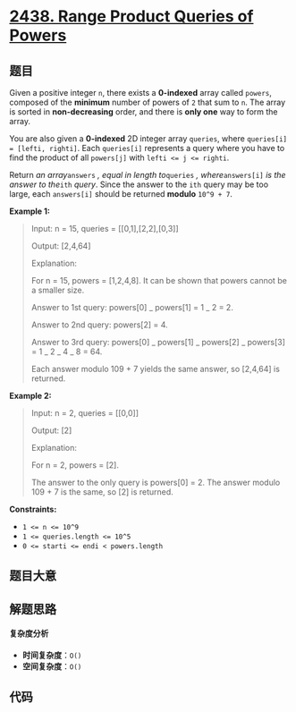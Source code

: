 # [2438. Range Product Queries of Powers](https://leetcode.com/problems/range-product-queries-of-powers/)

## 题目

Given a positive integer `n`, there exists a **0-indexed** array called
`powers`, composed of the **minimum** number of powers of `2` that sum to `n`.
The array is sorted in **non-decreasing** order, and there is **only one** way
to form the array.

You are also given a **0-indexed** 2D integer array `queries`, where
`queries[i] = [lefti, righti]`. Each `queries[i]` represents a query where you
have to find the product of all `powers[j]` with `lefti <= j <= righti`.

Return _an array_`answers` _, equal in length to_`queries` _,
where_`answers[i]` _is the answer to the_`ith` _query_. Since the answer to
the `ith` query may be too large, each `answers[i]` should be returned
**modulo** `10^9 + 7`.

**Example 1:**

> Input: n = 15, queries = [[0,1],[2,2],[0,3]]
>
> Output: [2,4,64]
>
> Explanation:
>
> For n = 15, powers = [1,2,4,8]. It can be shown that powers cannot be a smaller size.
>
> Answer to 1st query: powers[0] _ powers[1] = 1 _ 2 = 2.
>
> Answer to 2nd query: powers[2] = 4.
>
> Answer to 3rd query: powers[0] _ powers[1] _ powers[2] _ powers[3] = 1 _ 2 _ 4 _ 8 = 64.
>
> Each answer modulo 109 + 7 yields the same answer, so [2,4,64] is returned.

**Example 2:**

> Input: n = 2, queries = [[0,0]]
>
> Output: [2]
>
> Explanation:
>
> For n = 2, powers = [2].
>
> The answer to the only query is powers[0] = 2. The answer modulo 109 + 7 is the same, so [2] is returned.

**Constraints:**

- `1 <= n <= 10^9`
- `1 <= queries.length <= 10^5`
- `0 <= starti <= endi < powers.length`

## 题目大意

## 解题思路

#### 复杂度分析

- **时间复杂度**：`O()`
- **空间复杂度**：`O()`

## 代码

```javascript

```

